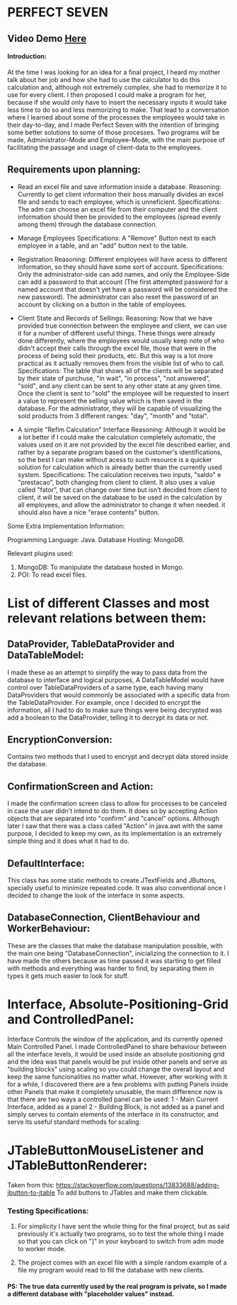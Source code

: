 
# PERFECT SEVEN

## Video Demo [Here](https://youtu.be/CWss5f941eA)

#### Introduction:
At the time I was looking for an idea for a final project, I heard my mother talk about her job and how she
had to use the calculator to do this calculation and, although not extremely complex, she had
to memorize it to use for every client. I then proposed I could make a program for her, because if she would
only have to insert the necessary inputs it would take less time to do so and less memorizing to make.
That lead to a conversation where I learned about some of the processes the employees would take in their day-to-day,
and I made Perfect Seven with the intention of bringing some better solutions to some of those processes.
Two programs will be made, Administrator-Mode and Employee-Mode, with the main purpose of facilitating the passage and usage of client-data to the employees.

## Requirements upon planning:

- Read an excel file and save information inside a database.
Reasoning:
Currently to get client information their boss manually divides an excel file and sends to each
employee, which is unneficient.
Specifications:
The adm can choose an excel file from their computer and the client information should then be
provided to the employees (spread evenly among them) through the database connection.


- Manage Employees
	Specifications:
	A "Remove" Button next to each employee in a table, and an "add" button next to the table.



- Registration
Reasoning:
Different employees will have acess to different information, so they should have some sort of account.
Specifications:
Only the administrator-side can add names, and only the Employee-Side can add a password to that account
(The first attempted password for a named account that doesn't yet have a password
will be considered the new password). The administrator can also reset the password of an account by clicking
on a button in the table of employees.


- Client State and Records of Sellings:
	Reasoning:
	Now that we have provided true connection between the employee and client, we can use
	it for a number of different useful things. These things were already done differently,
	where  the employees would usually keep note of who didn't accept their calls through the excel
	file, those that  were in the process of being sold their products, etc. But this way is a lot more
	practical as it actually removes them from the visible list of who to call.
	Specifications:
	The table that shows all of the clients will be separated by their state of purchuse, "in wait",
	"in process", "not answered", "sold", and any client can be sent to any other state at any given
	time. Once the client is sent to "sold" the employee will be requested to insert a value to
	represent the selling value which is then saved in the database. For the administrator, they will
	be capable of visualizing the sold products from 3 different ranges: "day", "month" and "total".



- A simple "Refim Calculation" Interface
Reasoning:
	Although it would be a lot better if I could make the calculation completely automatic, the values
	used on it are not provided by the excel file described earlier, and rather by a separate program
	based on the customer's identifications, so the best I can make without acess to such resource is a
	quicker solution for calculation which is already better than the currently used system.
	Specifications:
	The calculation receives two inputs, "saldo" e "prestacao", both changing from client to client.
	It also uses a value called "fator", that can change over time but isn't decided from client to
	client, it will be saved on the database to be used in the calculation by all employees, and allow
	the administrator to change it when needed. it should also have a nice "erase contents" button.


Some Extra Implementation Information:

Programming Language: Java.
Database Hosting: MongoDB.

Relevant plugins used:
1. MongoDB: To manipulate the database hosted in Mongo.
2. POI: To read excel files.

# List of different Classes and most relevant relations between them:

## DataProvider, TableDataProvider and DataTableModel:
I made these as an attempt to simplify the way to pass data from the database to interface and logical purposes,
A DataTableModel would have control over TableDataProviders of a same type, each having many DataProviders that would commonly
be associated with a specific data from the TableDataProvider.
For example, once I decided to encrypt the information, all I had to do to make sure things were being decrypted
was add a boolean to the DataProvider, telling it to decrypt its data or not.

## EncryptionConversion:
Contains two methods that I used to encrypt and decrypt data stored inside the database.

## ConfirmationScreen and Action:
I made the confirmation screen class to allow for processes to be canceled in case the user didn't intend to do them.
It does so by accepting Action objects that are separated into "confirm" and "cancel" options.
Although later I saw that there was a class called "Action" in java.awt with the same purpose,
I decided to keep my own, as its implementation is an extremely simple thing and it does what it had to do.

## DefaultInterface:
This class has some static methods to create JTextFields and JButtons, specially useful to minimize repeated code.
It was also conventional once I decided to change the look of the interface in some aspects.

## DatabaseConnection, ClientBehaviour and WorkerBehaviour:
These are the classes that make the database manipulation possible, with the main one being "DatabaseConnection", inicializing
the connection to it. I have made the others because as time passed it was starting to get filled with methods and everything
was harder to find, by separating them in types it gets much easier to look for stuff.

# Interface, Absolute-Positioning-Grid and ControlledPanel:
Interface Controls the window of the application, and its currently opened Main Controlled Panel.
I made ControlledPanel to share behaviour between all the interface levels, it would be used inside an absolute positioning
grid and the idea was that panels would be put inside other panels and serve as "building blocks"
using scaling so you could change the overall layout and keep the same funcionalities no matter what.
However, after working with it for a while, I discovered there are a few problems with putting
Panels inside other Panels that make it completely unusable, the main difference now
is that there are two ways a controlled panel can be used:
1 - Main Current Interface, added as a panel
2 - Building Block, is not added as a panel and simply serves to contain elements of the interface in its constructor,
and serve its useful standard methods for scaling.

# JTableButtonMouseListener and JTableButtonRenderer:
Taken from this: https://stackoverflow.com/questions/13833688/adding-jbutton-to-jtable
To add buttons to JTables and make them clickable.

### Testing Specifications:

1. For simplicity I have sent the whole thing for the final project, but as said previously it's actually two programs,
so to test the whole thing I made so that you can click on "]" in your keyboard to switch from adm mode to worker mode.

2. The project comes with an excel file with a simple random example of a file my program would read
to fill the database with new clients.

#### PS: The true data currently used by the real program is private, so I made a different database with "placeholder values" instead.
